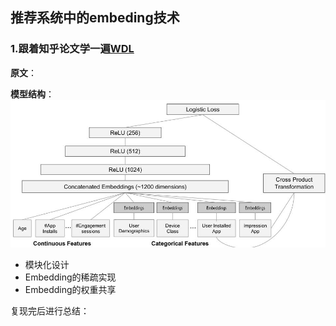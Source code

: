 ## 推荐系统中的embeding技术

### 1.跟着知乎论文学一遍[WDL](https://zhuanlan.zhihu.com/p/53110408)

**原文**：

**模型结构**：\
![Wide&Deep Structure](..\figure\recembeding\structure.png)

* 模块化设计
* Embedding的稀疏实现
* Embedding的权重共享

复现完后进行总结：
